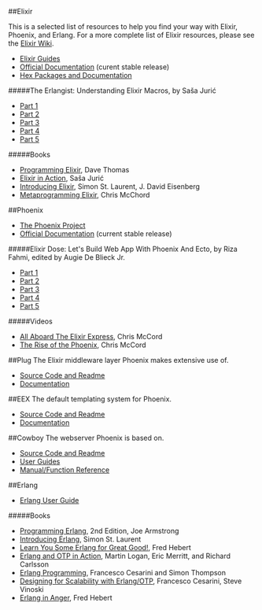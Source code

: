 ##Elixir

This is a selected list of resources to help you find your way with Elixir, Phoenix, and Erlang. For a more complete list of Elixir resources, please see the [Elixir Wiki](https://github.com/elixir-lang/elixir/wiki).

- [Elixir Guides](http://elixir-lang.org/getting_started/1.html)
- [Official Documentation](http://elixir-lang.org/docs/stable/elixir) (curent stable release)
- [Hex Packages and Documentation](https://hex.pm)

#####The Erlangist: Understanding Elixir Macros, by Saša Jurić
  - [Part 1](http://www.theerlangelist.com/2014/06/understanding-elixir-macros-part-1.html)
  - [Part 2](http://www.theerlangelist.com/2014/06/understanding-elixir-macros-part-2.html)
  - [Part 3](http://www.theerlangelist.com/2014/06/understanding-elixir-macros-part-3.html)
  - [Part 4](http://www.theerlangelist.com/2014/06/understanding-elixir-macros-part-4.html)
  - [Part 5](http://www.theerlangelist.com/2014/06/understanding-elixir-macros-part-5.html)

#####Books
  - [Programming Elixir](http://pragprog.com/book/elixir/programming-elixir), Dave Thomas
  - [Elixir in Action](http://www.manning.com/juric/), Saša Jurić
  - [Introducing Elixir](http://shop.oreilly.com/product/0636920030584.do), Simon St. Laurent, J. David Eisenberg
  - [Metaprogramming Elixir](https://pragprog.com/book/cmelixir/metaprogramming-elixir), Chris McChord

##Phoenix
- [The Phoenix Project](https://github.com/phoenixframework/phoenix)
- [Official Documentation](http://api.phoenixframework.org) (current stable release)

#####Elixir Dose: Let's Build Web App With Phoenix And Ecto, by Riza Fahmi, edited by Augie De Blieck Jr.
  - [Part 1](http://elixirdose.com/post/lets-build-web-app-with-phoenix-and-ecto)
  - [Part 2](http://elixirdose.com/post/phoenix-ecto-and-jobs-portal-project-part-2)
  - [Part 3](http://elixirdose.com/post/phoenix-ecto-and-jobs-portal-project-part-3)
  - [Part 4](http://elixirdose.com/post/phoenix-part-4-registration-and-login)
  - [Part 5](http://elixirdose.com/post/phoenix-flying-high-deploying-phoenix-the-final-part)

#####Videos
  - [All Aboard The Elixir Express](http://www.confreaks.com/videos/3488-railsconf-workshop-all-aboard-the-elixir-expresse), Chris McCord
  - [The Rise of the Phoenix](http://www.confreaks.com/videos/4132-elixirconf2014-rise-of-the-phoenix-building-an-elixir-web-framework), Chris McCord

##Plug
  The Elixir middleware layer Phoenix makes extensive use of.
  - [Source Code and Readme](https://github.com/elixir-lang/plug)
  - [Documentation](http://hexdocs.pm/plug)

##EEX
  The default templating system for Phoenix.
  - [Source Code and Readme](https://github.com/elixir-lang/elixir)
  - [Documentation](http://elixir-lang.org/docs/stable/eex)

##Cowboy
  The webserver Phoenix is based on.
  - [Source Code and Readme](https://github.com/ninenines/cowboy)
  - [User Guides](http://ninenines.eu/docs/en/cowboy/1.0/guide/)
  - [Manual/Function Reference](http://ninenines.eu/docs/en/cowboy/1.0/manual/)

##Erlang
- [Erlang User Guide](http://www.erlang.org/doc/getting_started/users_guide.html)

#####Books
- [Programming Erlang](http://pragprog.com/book/jaerlang2/programming-erlang), 2nd Edition, Joe Armstrong
- [Introducing Erlang](http://shop.oreilly.com/product/0636920025818.do), Simon St. Laurent
- [Learn You Some Erlang for Great Good!](http://www.nostarch.com/erlang), Fred Hebert
- [Erlang and OTP in Action](http://www.manning.com/logan/), Martin Logan, Eric Merritt, and Richard Carlsson
- [Erlang Programming](http://shop.oreilly.com/product/9780596518189.do), Francesco Cesarini and Simon Thompson
- [Designing for Scalability with Erlang/OTP](http://shop.oreilly.com/product/0636920024149.do), Francesco Cesarini, Steve Vinoski
- [Erlang in Anger](http://www.erlang-in-anger.com/), Fred Hebert
